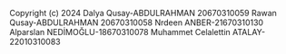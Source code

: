 
Copyright (c) 2024 
Dalya Qusay-ABDULRAHMAN 20670310059
Rawan Qusay-ABDULRAHMAN 20670310058
Nrdeen ANBER-21670310130
Alparslan NEDİMOĞLU-18670310078
Muhammet Celalettin ATALAY-22010310083


